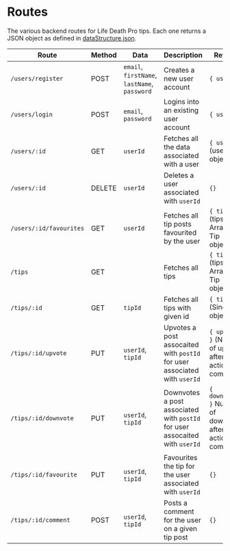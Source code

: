 # Routes

The various backend routes for Life Death Pro tips. Each one returns a JSON object as defined in [dataStructure.json](./dataStructure.json).

| **Route**               | **Method** | **Data**                                     | **Description**                                                             | **Returns**                                                  |
| ----------------------- | ---------- | -------------------------------------------- | --------------------------------------------------------------------------- | ------------------------------------------------------------ |
| `/users/register`       | POST       | `email`, `firstName`, `lastName`, `password` | Creates a new user account                                                  | `{ userId }`                                                 |
| `/users/login`          | POST       | `email`, `password`                          | Logins into an existing user account                                        | `{ userId }`                                                 |
| `/users/:id`            | GET        | `userId`                                     | Fetches all the data associated with a user                                 | `{ user }` (user object)                                     |
| `/users/:id`            | DELETE     | `userId`                                     | Deletes a user associated with `userId`                                     | `{}`                                                         |
| `/users/:id/favourites` | GET        | `userId`                                     | Fetches all tip posts favourited by the user                                | `{ tips }` (tips is Array of Tip objects)                    |
| `/tips`                 | GET        |                                              | Fetches all tips                                                            | `{ tips }` (tips is Array of Tip objects)                    |
| `/tips/:id`             | GET        | `tipId`                                      | Fetches all tips with given id                                              | `{ tip }` (Single tip object)                                |
| `/tips/:id/upvote`      | PUT        | `userId`, `tipId`                            | Upvotes a post assocaited with `postId` for user associated with `userId`   | `{ upvotes }` (Number of upvotes after action is complete)   |
| `/tips/:id/downvote`    | PUT        | `userId`, `tipId`                            | Downvotes a post associated with `postId` for user assocaited with `userId` | `{ downvotes }` Number of downvotes after action is complete |
| `/tips/:id/favourite`   | PUT        | `userId`, `tipId`                            | Favourites the tip for the user associated with `userId`                    | `{}`                                                         |
| `/tips/:id/comment`     | POST       | `userId`, `tipId`                            | Posts a comment for the user on a given tip post                            | `{}`                                                         |
